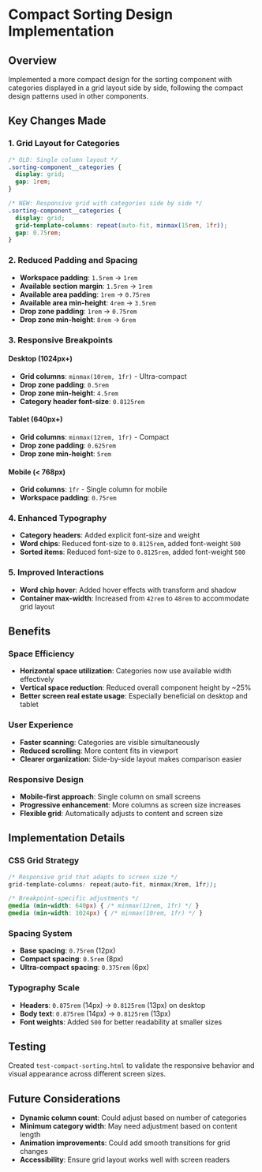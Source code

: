 # Compact Sorting Design Implementation

## Overview
Implemented a more compact design for the sorting component with categories displayed in a grid layout side by side, following the compact design patterns used in other components.

## Key Changes Made

### 1. Grid Layout for Categories
```css
/* OLD: Single column layout */
.sorting-component__categories {
  display: grid;
  gap: 1rem;
}

/* NEW: Responsive grid with categories side by side */
.sorting-component__categories {
  display: grid;
  grid-template-columns: repeat(auto-fit, minmax(15rem, 1fr));
  gap: 0.75rem;
}
```

### 2. Reduced Padding and Spacing
- **Workspace padding**: `1.5rem` → `1rem`
- **Available section margin**: `1.5rem` → `1rem`
- **Available area padding**: `1rem` → `0.75rem`
- **Available area min-height**: `4rem` → `3.5rem`
- **Drop zone padding**: `1rem` → `0.75rem`
- **Drop zone min-height**: `8rem` → `6rem`

### 3. Responsive Breakpoints

#### Desktop (1024px+)
- **Grid columns**: `minmax(10rem, 1fr)` - Ultra-compact
- **Drop zone padding**: `0.5rem`
- **Drop zone min-height**: `4.5rem`
- **Category header font-size**: `0.8125rem`

#### Tablet (640px+)
- **Grid columns**: `minmax(12rem, 1fr)` - Compact
- **Drop zone padding**: `0.625rem`
- **Drop zone min-height**: `5rem`

#### Mobile (< 768px)
- **Grid columns**: `1fr` - Single column for mobile
- **Workspace padding**: `0.75rem`

### 4. Enhanced Typography
- **Category headers**: Added explicit font-size and weight
- **Word chips**: Reduced font-size to `0.8125rem`, added font-weight `500`
- **Sorted items**: Reduced font-size to `0.8125rem`, added font-weight `500`

### 5. Improved Interactions
- **Word chip hover**: Added hover effects with transform and shadow
- **Container max-width**: Increased from `42rem` to `48rem` to accommodate grid layout

## Benefits

### Space Efficiency
- **Horizontal space utilization**: Categories now use available width effectively
- **Vertical space reduction**: Reduced overall component height by ~25%
- **Better screen real estate usage**: Especially beneficial on desktop and tablet

### User Experience
- **Faster scanning**: Categories are visible simultaneously
- **Reduced scrolling**: More content fits in viewport
- **Clearer organization**: Side-by-side layout makes comparison easier

### Responsive Design
- **Mobile-first approach**: Single column on small screens
- **Progressive enhancement**: More columns as screen size increases
- **Flexible grid**: Automatically adjusts to content and screen size

## Implementation Details

### CSS Grid Strategy
```css
/* Responsive grid that adapts to screen size */
grid-template-columns: repeat(auto-fit, minmax(Xrem, 1fr));

/* Breakpoint-specific adjustments */
@media (min-width: 640px) { /* minmax(12rem, 1fr) */ }
@media (min-width: 1024px) { /* minmax(10rem, 1fr) */ }
```

### Spacing System
- **Base spacing**: `0.75rem` (12px)
- **Compact spacing**: `0.5rem` (8px)
- **Ultra-compact spacing**: `0.375rem` (6px)

### Typography Scale
- **Headers**: `0.875rem` (14px) → `0.8125rem` (13px) on desktop
- **Body text**: `0.875rem` (14px) → `0.8125rem` (13px)
- **Font weights**: Added `500` for better readability at smaller sizes

## Testing
Created `test-compact-sorting.html` to validate the responsive behavior and visual appearance across different screen sizes.

## Future Considerations
- **Dynamic column count**: Could adjust based on number of categories
- **Minimum category width**: May need adjustment based on content length
- **Animation improvements**: Could add smooth transitions for grid changes
- **Accessibility**: Ensure grid layout works well with screen readers
